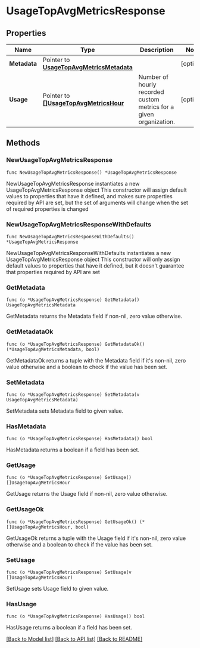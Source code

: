# UsageTopAvgMetricsResponse

## Properties

Name | Type | Description | Notes
---- | ---- | ----------- | ------
**Metadata** | Pointer to [**UsageTopAvgMetricsMetadata**](UsageTopAvgMetricsMetadata.md) |  | [optional] 
**Usage** | Pointer to [**[]UsageTopAvgMetricsHour**](UsageTopAvgMetricsHour.md) | Number of hourly recorded custom metrics for a given organization. | [optional] 

## Methods

### NewUsageTopAvgMetricsResponse

`func NewUsageTopAvgMetricsResponse() *UsageTopAvgMetricsResponse`

NewUsageTopAvgMetricsResponse instantiates a new UsageTopAvgMetricsResponse object
This constructor will assign default values to properties that have it defined,
and makes sure properties required by API are set, but the set of arguments
will change when the set of required properties is changed

### NewUsageTopAvgMetricsResponseWithDefaults

`func NewUsageTopAvgMetricsResponseWithDefaults() *UsageTopAvgMetricsResponse`

NewUsageTopAvgMetricsResponseWithDefaults instantiates a new UsageTopAvgMetricsResponse object
This constructor will only assign default values to properties that have it defined,
but it doesn't guarantee that properties required by API are set

### GetMetadata

`func (o *UsageTopAvgMetricsResponse) GetMetadata() UsageTopAvgMetricsMetadata`

GetMetadata returns the Metadata field if non-nil, zero value otherwise.

### GetMetadataOk

`func (o *UsageTopAvgMetricsResponse) GetMetadataOk() (*UsageTopAvgMetricsMetadata, bool)`

GetMetadataOk returns a tuple with the Metadata field if it's non-nil, zero value otherwise
and a boolean to check if the value has been set.

### SetMetadata

`func (o *UsageTopAvgMetricsResponse) SetMetadata(v UsageTopAvgMetricsMetadata)`

SetMetadata sets Metadata field to given value.

### HasMetadata

`func (o *UsageTopAvgMetricsResponse) HasMetadata() bool`

HasMetadata returns a boolean if a field has been set.

### GetUsage

`func (o *UsageTopAvgMetricsResponse) GetUsage() []UsageTopAvgMetricsHour`

GetUsage returns the Usage field if non-nil, zero value otherwise.

### GetUsageOk

`func (o *UsageTopAvgMetricsResponse) GetUsageOk() (*[]UsageTopAvgMetricsHour, bool)`

GetUsageOk returns a tuple with the Usage field if it's non-nil, zero value otherwise
and a boolean to check if the value has been set.

### SetUsage

`func (o *UsageTopAvgMetricsResponse) SetUsage(v []UsageTopAvgMetricsHour)`

SetUsage sets Usage field to given value.

### HasUsage

`func (o *UsageTopAvgMetricsResponse) HasUsage() bool`

HasUsage returns a boolean if a field has been set.


[[Back to Model list]](../README.md#documentation-for-models) [[Back to API list]](../README.md#documentation-for-api-endpoints) [[Back to README]](../README.md)


